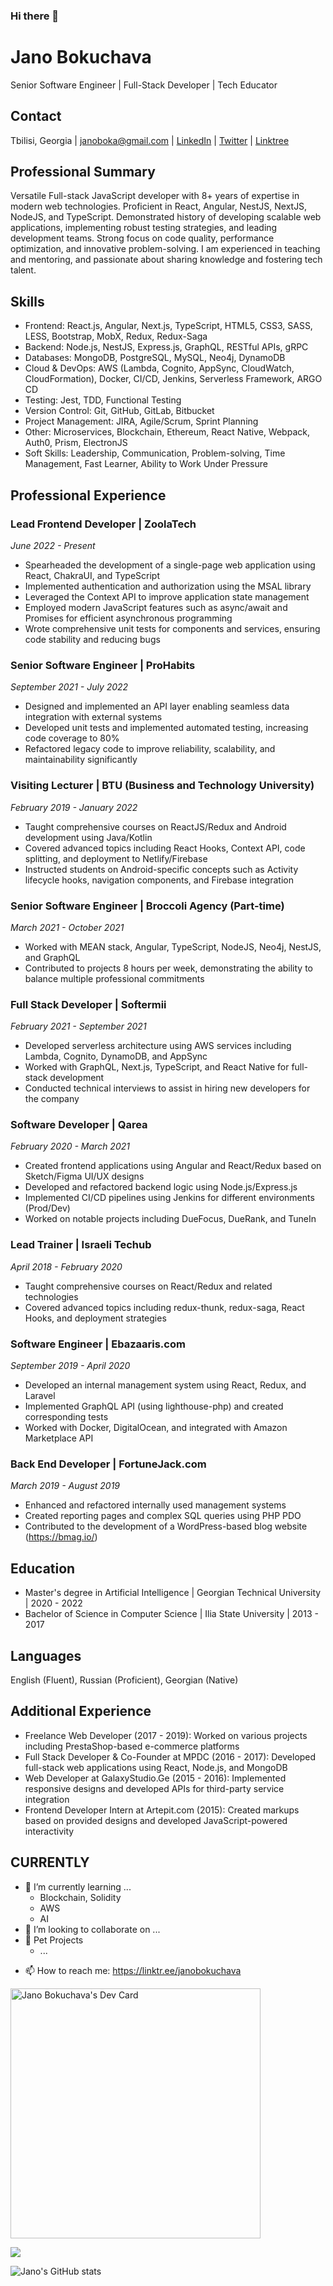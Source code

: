 ### Hi there 👋

# Jano Bokuchava
Senior Software Engineer | Full-Stack Developer | Tech Educator

## Contact
Tbilisi, Georgia | janoboka@gmail.com | [LinkedIn](https://www.linkedin.com/in/jano-bokuchava-91591310a/) | [Twitter](https://x.com/jboku8) | [Linktree](https://linktr.ee/janobokuchava)

## Professional Summary
Versatile Full-stack JavaScript developer with 8+ years of expertise in modern web technologies. Proficient in React, Angular, NestJS, NextJS, NodeJS, and TypeScript. Demonstrated history of developing scalable web applications, implementing robust testing strategies, and leading development teams. Strong focus on code quality, performance optimization, and innovative problem-solving. I am experienced in teaching and mentoring, and passionate about sharing knowledge and fostering tech talent.

## Skills
- Frontend: React.js, Angular, Next.js, TypeScript, HTML5, CSS3, SASS, LESS, Bootstrap, MobX, Redux, Redux-Saga
- Backend: Node.js, NestJS, Express.js, GraphQL, RESTful APIs, gRPC
- Databases: MongoDB, PostgreSQL, MySQL, Neo4j, DynamoDB
- Cloud & DevOps: AWS (Lambda, Cognito, AppSync, CloudWatch, CloudFormation), Docker, CI/CD, Jenkins, Serverless Framework, ARGO CD
- Testing: Jest, TDD, Functional Testing
- Version Control: Git, GitHub, GitLab, Bitbucket
- Project Management: JIRA, Agile/Scrum, Sprint Planning
- Other: Microservices, Blockchain, Ethereum, React Native, Webpack, Auth0, Prism, ElectronJS
- Soft Skills: Leadership, Communication, Problem-solving, Time Management, Fast Learner, Ability to Work Under Pressure

## Professional Experience

### Lead Frontend Developer | ZoolaTech
*June 2022 - Present*
- Spearheaded the development of a single-page web application using React, ChakraUI, and TypeScript
- Implemented authentication and authorization using the MSAL library
- Leveraged the Context API to improve application state management
- Employed modern JavaScript features such as async/await and Promises for efficient asynchronous programming
- Wrote comprehensive unit tests for components and services, ensuring code stability and reducing bugs

### Senior Software Engineer | ProHabits
*September 2021 - July 2022*
- Designed and implemented an API layer enabling seamless data integration with external systems
- Developed unit tests and implemented automated testing, increasing code coverage to 80%
- Refactored legacy code to improve reliability, scalability, and maintainability significantly

### Visiting Lecturer | BTU (Business and Technology University)
*February 2019 - January 2022*
- Taught comprehensive courses on ReactJS/Redux and Android development using Java/Kotlin
- Covered advanced topics including React Hooks, Context API, code splitting, and deployment to Netlify/Firebase
- Instructed students on Android-specific concepts such as Activity lifecycle hooks, navigation components, and Firebase integration

### Senior Software Engineer | Broccoli Agency (Part-time)
*March 2021 - October 2021*
- Worked with MEAN stack, Angular, TypeScript, NodeJS, Neo4j, NestJS, and GraphQL
- Contributed to projects 8 hours per week, demonstrating the ability to balance multiple professional commitments

### Full Stack Developer | Softermii
*February 2021 - September 2021*
- Developed serverless architecture using AWS services including Lambda, Cognito, DynamoDB, and AppSync
- Worked with GraphQL, Next.js, TypeScript, and React Native for full-stack development
- Conducted technical interviews to assist in hiring new developers for the company

### Software Developer | Qarea
*February 2020 - March 2021*
- Created frontend applications using Angular and React/Redux based on Sketch/Figma UI/UX designs
- Developed and refactored backend logic using Node.js/Express.js
- Implemented CI/CD pipelines using Jenkins for different environments (Prod/Dev)
- Worked on notable projects including DueFocus, DueRank, and TuneIn

### Lead Trainer | Israeli Techub
*April 2018 - February 2020*
- Taught comprehensive courses on React/Redux and related technologies
- Covered advanced topics including redux-thunk, redux-saga, React Hooks, and deployment strategies

### Software Engineer | Ebazaaris.com
*September 2019 - April 2020*
- Developed an internal management system using React, Redux, and Laravel
- Implemented GraphQL API (using lighthouse-php) and created corresponding tests
- Worked with Docker, DigitalOcean, and integrated with Amazon Marketplace API

### Back End Developer | FortuneJack.com
*March 2019 - August 2019*
- Enhanced and refactored internally used management systems
- Created reporting pages and complex SQL queries using PHP PDO
- Contributed to the development of a WordPress-based blog website (https://bmag.io/)

## Education
- Master's degree in Artificial Intelligence | Georgian Technical University | 2020 - 2022
- Bachelor of Science in Computer Science | Ilia State University | 2013 - 2017

## Languages
English (Fluent), Russian (Proficient), Georgian (Native)

## Additional Experience
- Freelance Web Developer (2017 - 2019): Worked on various projects including PrestaShop-based e-commerce platforms
- Full Stack Developer & Co-Founder at MPDC (2016 - 2017): Developed full-stack web applications using React, Node.js, and MongoDB
- Web Developer at GalaxyStudio.Ge (2015 - 2016): Implemented responsive designs and developed APIs for third-party service integration
- Frontend Developer Intern at Artepit.com (2015): Created markups based on provided designs and developed JavaScript-powered interactivity


## CURRENTLY

- 🌱 I’m currently learning ...
  - Blockchain, Solidity
  - AWS
  - AI
- 👯 I’m looking to collaborate on ...
- 🐶 Pet Projects
  - ...
<!-- - 🤔 I’m looking for help with ... -->
<!--- - 💬 Ask me about ... -->
- 📫 How to reach me: https://linktr.ee/janobokuchava
<!-- - 😄 Pronouns: ... -->

<!-- - ⚡ Fun fact: ... -->

<a href="https://app.daily.dev/jboku8"><img src="https://api.daily.dev/devcards/1b5f42d71dd74ab4b89ddc6c7527564c.png?r=u0y" width="400" alt="Jano Bokuchava's Dev Card"/></a>

![](https://www.codewars.com/users/JBoku8/badges/large)
<!-- [![Contact me on Codementor](https://www.codementor.io/m-badges/janobokuchava/im-a-cm-b.svg)](https://www.codementor.io/@janobokuchava?refer=badge) -->
![Jano's GitHub stats](https://github-readme-stats.vercel.app/api?username=jboku8&show_icons=true&theme=nightowl&count_private=true)
<!--[![Top Langs](https://github-readme-stats.vercel.app/api/top-langs/?username=jboku8&theme=nightowl)] -->
